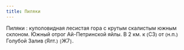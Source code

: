 ```yaml
---
title: Пиляки
---
```


Пиляки
: куполовидная лесистая гора с крутым скалистым южным склоном. Южный отрог Ай-Петринской яйлы. В 2 км. к ⦅СЗ⦆ от ⦅н.п.⦆ Голубой Залив ⦅Ялт.⦆ ⦃Ж7⦄.
